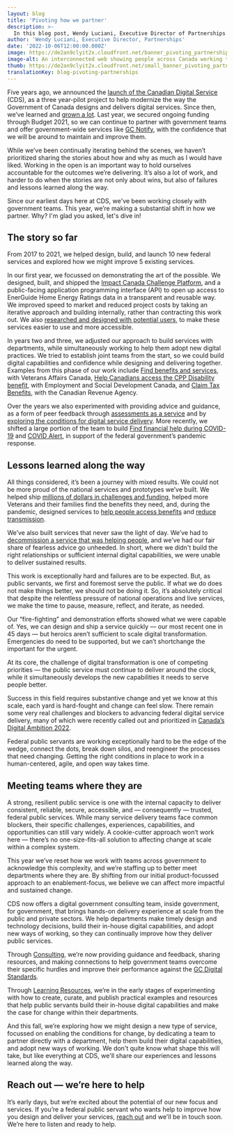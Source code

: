 ```yaml
---
layout: blog
title: 'Pivoting how we partner'
description: >-
  In this blog post, Wendy Luciani, Executive Director of Partnerships looks back at 5 years of working with teams across government to improve digital service delivery for people, and what lies ahead for our Partnerships team at the Canadian Digital Service. 
author: 'Wendy Luciani, Executive Director, Partnerships'
date: '2022-10-06T12:00:00.000Z'
image: https://de2an9clyit2x.cloudfront.net/banner_pivoting_partnerships_d296e0dc14.jpg
image-alt: An interconnected web showing people across Canada working together to provide digital services. They put people at the heart of their work.
thumb: https://de2an9clyit2x.cloudfront.net/small_banner_pivoting_partnerships_d296e0dc14.jpg
translationKey: blog-pivoting-partnerships
---
```

Five years ago, we announced the [launch of the Canadian Digital Service](https://digital.canada.ca/2017/07/18/launch-of-the-canadian-digital-service/) (CDS), as a three year-pilot project to help modernize the way the Government of Canada designs and delivers digital services. Since then, we’ve learned and [grown a lot](https://digital.canada.ca/meet-the-team/). Last year, we secured ongoing funding through Budget 2021, so we can continue to partner with government teams and offer government-wide services like [GC Notify](https://notification.canada.ca/), with the confidence that we will be around to maintain and improve them.

While we’ve been continually iterating behind the scenes, we haven’t prioritized sharing the stories about how and why as much as I would have liked. Working in the open is an important way to hold ourselves accountable for the outcomes we’re delivering. It’s also a lot of work, and harder to do when the stories are not only about wins, but also of failures and lessons learned along the way.  

Since our earliest days here at CDS, we've been working closely with government teams. This year, we’re making a substantial shift in how we partner. Why? I'm glad you asked, let's dive in! 

## The story so far
From 2017 to 2021, we helped design, build, and launch 10 new federal services and explored how we might improve 5 existing services. 

In our first year, we focussed on demonstrating the art of the possible. We designed, built, and shipped the [Impact Canada Challenge Platform](https://impact.canada.ca/en/challenges), and a public-facing application programming interface (API) to open up access to EnerGuide Home Energy Ratings data in a transparent and reusable way. We improved speed to market and reduced project costs by taking an iterative approach and building internally, rather than contracting this work out. We also [researched and designed with potential users](https://digital.canada.ca/2018/02/15/a-conducting-user-research-with-nrcan/), to make these services easier to use and more accessible.

In years two and three, we adjusted our approach to build services with departments, while simultaneously working to help them adopt new digital practices. We tried to establish joint teams from the start, so we could build digital capabilities and confidence while designing and delivering together. Examples from this phase of our work include [Find benefits and services](https://cds-snc.github.io/vac-find-benefits-and-services-documentation/), with Veterans Affairs Canada, [Help Canadians access the CPP Disability benefit](https://cds-snc.github.io/cpp-disability-documentation/), with Employment and Social Development Canada, and [Claim Tax Benefits](https://cds-snc.github.io/claim-tax-benefits-documentation/information-about-claim-tax-benefits/), with the Canadian Revenue Agency. 

Over the years we also experimented with providing advice and guidance, as a form of peer feedback through  [assessments as a service](https://digital.canada.ca/2019/08/06/building-a-community-of-practice-by-offering-assessments-as-a-service/) and by [exploring the conditions for digital service delivery](https://digital.canada.ca/2021/04/07/exploring-the-conditions-for-digital-service-delivery/). More recently, we shifted a large portion of the team to build [Find financial help during COVID-19](https://cds-snc.github.io/c19-benefits-prestations-docs/home/) and [COVID Alert](https://articles.alpha.canada.ca/covid-alert-alerte-covid/), in support of the federal government’s pandemic response.

## Lessons learned along the way 

All things considered, it’s been a journey with mixed results. We could not be more proud of the national services and prototypes we’ve built. We helped ship [millions of dollars in challenges and funding](https://impact.canada.ca/en/about), helped more Veterans and their families find the benefits they need, and, during the pandemic, designed services to [help people access benefits](https://cds-snc.github.io/c19-benefits-prestations-docs/home/) and [reduce transmission](https://articles.alpha.canada.ca/covid-alert-alerte-covid/). 

We’ve also built services that never saw the light of day. We’ve had to [decommission a service that was helping people](https://digital.canada.ca/2018/04/13/reschedule-a-citizenship-appointment/), and we’ve had our fair share of fearless advice go unheeded. In short, where we didn't build the right relationships or sufficient internal digital capabilities, we were unable to deliver sustained results. 

This work is exceptionally hard and failures are to be expected. But, as public servants, we first and foremost serve the public. If what we do does not make things better, we should not be doing it. So, it’s absolutely critical that despite the relentless pressure of national operations and live services, we make the time to pause, measure, reflect, and iterate, as needed. 

Our “fire-fighting” and demonstration efforts showed what we were capable of. Yes, we can design and ship a service quickly — our most recent one in 45 days — but heroics aren’t sufficient to scale digital transformation. Emergencies do need to be supported, but we can’t shortchange the important for the urgent. 

At its core, the challenge of digital transformation is one of competing priorities — the public service must continue to deliver around the clock, while it simultaneously develops the new capabilities it needs to serve people better.  

Success in this field requires substantive change and yet we know at this scale, each yard is hard-fought and change can feel slow. There remain some very real challenges and blockers to advancing federal digital service delivery, many of which were recently called out and prioritized in [Canada’s Digital Ambition 2022](https://www.canada.ca/en/government/system/digital-government/government-canada-digital-operations-strategic-plans/canada-digital-ambition.html).  

Federal public servants are working exceptionally hard to be the edge of the wedge, connect the dots, break down silos, and reengineer the processes that need changing. Getting the right conditions in place to work in a human-centered, agile, and open way takes time. 

## Meeting teams where they are 

A strong, resilient public service is one with the internal capacity to deliver consistent, reliable, secure, accessible, and — consequently — trusted, federal public services. While many service delivery teams face common blockers, their specific challenges, experiences, capabilities, and opportunities can still vary widely. A cookie-cutter approach won’t work here — there’s no one-size-fits-all solution to affecting change at scale within a complex system. 
 
This year we’ve reset how we work with teams across government to acknowledge this complexity, and we’re staffing up to better meet departments where they are. By shifting from our initial product-focussed approach to an enablement-focus, we believe we can affect more impactful and sustained change. 
 
CDS now offers a digital government consulting team, inside government, for government, that brings hands-on delivery experience at scale from the public and private sectors. We help departments make timely design and technology decisions, build their in-house digital capabilities, and adopt new ways of working, so they can continually improve how they deliver public services.
 
Through [Consulting](https://digital.canada.ca/coaching-and-advice/), we’re now providing guidance and feedback, sharing resources, and making connections to help government teams overcome their specific hurdles and improve their performance against the [GC Digital Standards](https://www.canada.ca/en/government/system/digital-government/government-canada-digital-standards.html). 

Through [Learning Resources](https://en.learning-resources.cdssandbox.xyz/), we’re in the early stages of experimenting with how to create, curate, and publish practical examples and resources that help public servants build their in-house digital capabilities and make the case for change within their departments. 

And this fall, we’re exploring how we might design a new type of service, focussed on enabling the conditions for change, by dedicating a team to partner directly with a department, help them build their digital capabilities, and adopt new ways of working. We don't quite know what shape this will take, but like everything at CDS, we'll share our experiences and lessons learned along the way.
 
## Reach out — we’re here to help

It’s early days, but we’re excited about the potential of our new focus and services. If you’re a federal public servant who wants help to improve how you design and deliver your services, [reach out](https://forms-formulaires.alpha.canada.ca/id/3) and we'll be in touch soon. We’re here to listen and ready to help. 
